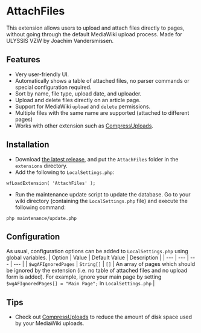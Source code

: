 # AttachFiles
This extension allows users to upload and attach files directly to pages, without going through the default MediaWiki upload process. Made for ULYSSIS VZW by Joachim Vandersmissen.

## Features
* Very user-friendly UI.
* Automatically shows a table of attached files, no parser commands or special configuration required.
* Sort by name, file type, upload date, and uploader.
* Upload and delete files directly on an article page.
* Support for MediaWiki `upload` and `delete` permissions.
* Multiple files with the same name are supported (attached to different pages)
* Works with other extension such as [CompressUploads](https://github.com/ULYSSIS-KUL/CompressUploads).

## Installation
* Download [the latest release](https://github.com/ULYSSIS-KUL/AttachFiles/releases/latest/download/AttachFiles.zip), and put the `AttachFiles` folder in the `extensions` directory.
* Add the following to `LocalSettings.php`:
```
wfLoadExtension( 'AttachFiles' );
```
* Run the maintenance update script to update the database. Go to your wiki directory (containing the `LocalSettings.php` file) and execute the following command:
```
php maintenance/update.php
```

## Configuration
As usual, configuration options can be added to `LocalSettings.php` using global variables.
| Option | Value | Default Value | Description |
| --- | --- | --- | --- |
| `$wgAFIgnoredPages` | `String[]` | `[]` | An array of pages which should be ignored by the extension (i.e. no table of attached files and no upload form is added). For example, ignore your main page by setting `$wgAFIgnoredPages[] = "Main Page";` in `LocalSettings.php` |

## Tips
* Check out [CompressUploads](https://github.com/ULYSSIS-KUL/CompressUploads) to reduce the amount of disk space used by your MediaWiki uploads.
